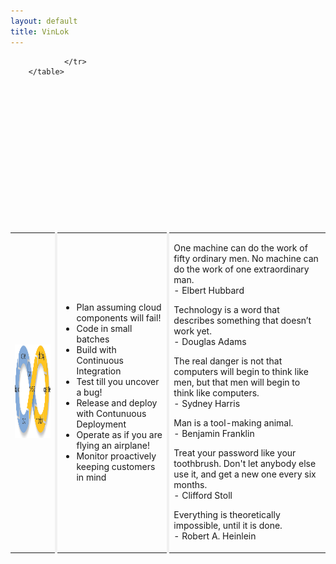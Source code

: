 ```yaml
---
layout: default
title: VinLok
---
```

<table id="t02" style="margin-top:250px;margin-bottom:50px;margin-left:0px;">
                <tr>
                	<td style="border-right: 4px solid #f1f1f1;"> 
                		<img src="images/devops-inf-loop.png" style="width:250px;height:150px;">
                	</td>
                	<td  style="text-align:left;border-right: 4px solid #f1f1f1;"> 
                		<ul class="a">
  							<li>Plan assuming cloud components will fail!</li>
 							<li>Code in small batches</li>
  							<li>Build with Continuous Integration</li>
  							<li>Test till you uncover a bug!</li>
  							<li>Release and deploy with Contunuous Deployment</li>
  							<li>Operate as if you are flying an airplane!</li>
  							<li>Monitor proactively keeping customers in mind</li>
						</ul>
                	</td>
                	<td>
                		<div >
                    		<p class="mySlides w3-animate-fading" > One machine can do the work of fifty ordinary men.  No machine can do the work of one extraordinary man. <br> - Elbert Hubbard  </br> </p>
                    		<p class="mySlides w3-animate-fading" > Technology is a word that describes something that doesn’t work yet. <br>  - Douglas Adams   </br> </p>
                    		<p class="mySlides w3-animate-fading" > The real danger is not that computers will begin to think like men, but that men will begin to think like computers. <br> - Sydney Harris  </br> </p>
                    		<p class="mySlides w3-animate-fading" > Man is a tool-making animal. <br> - Benjamin Franklin  </br> </p>
                    		<p class="mySlides w3-animate-fading" > Treat your password like your toothbrush. Don't let anybody else use it, and get a new one every six months. <br> - Clifford Stoll</br> </p>
                    		<p class="mySlides w3-animate-fading" > Everything is theoretically impossible, until it is done. <br> - Robert A. Heinlein </br> </p>
						</div>
                	</td>
                	
                </tr>
		</table>